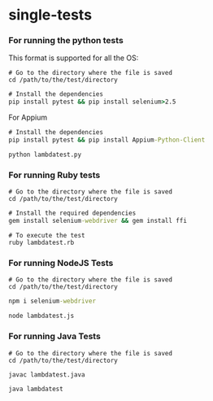 # single-tests

### For running the python tests

This format is supported for all the OS:

```
# Go to the directory where the file is saved
cd /path/to/the/test/directory
```

```cmd
# Install the dependencies
pip install pytest && pip install selenium>2.5
```

For Appium 
```cmd
# Install the dependencies
pip install pytest && pip install Appium-Python-Client
```

```
python lambdatest.py
```
### For running Ruby tests

```
# Go to the directory where the file is saved
cd /path/to/the/test/directory
```

```cmd
# Install the required dependencies
gem install selenium-webdriver && gem install ffi
```
```
# To execute the test
ruby lambdatest.rb
```

### For running NodeJS Tests

```
# Go to the directory where the file is saved
cd /path/to/the/test/directory
```

```cmd
npm i selenium-webdriver
```
```
node lambdatest.js
```
### For running Java Tests
```
# Go to the directory where the file is saved
cd /path/to/the/test/directory
```

```
javac lambdatest.java
```

```
java lambdatest
```

